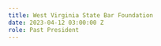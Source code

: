 ```yaml
---
title: West Virginia State Bar Foundation
date: 2023-04-12 03:00:00 Z
role: Past President
---
```


